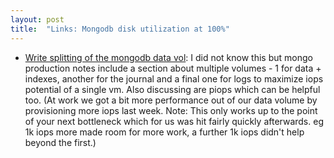 ```yaml
---
layout: post
title:  "Links: Mongodb disk utilization at 100%"
---
```


* [Write splitting of the mongodb data vol](https://www.mongodb.com/community/forums/t/disk-utilization-pegged-at-near-100/112137/3): I did not know this but mongo production notes include a section about multiple volumes - 1 for data + indexes, another for the journal and a final one for logs to maximize iops potential of a single vm. Also discussing are piops which can be helpful too. (At work we got a bit more performance out of our data volume by provisioning more iops last week. Note: This only works up to the point of your next bottleneck which for us was hit fairly quickly afterwards. eg 1k iops more made room for more work, a further 1k iops didn't help beyond the first.)
